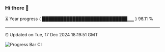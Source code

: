 ### Hi there 👋

⏳ Year progress { ████████████████████████████▁▁ } 96.11 %

---

⏰ Updated on Tue, 17 Dec 2024 18:19:51 GMT

![Progress Bar CI](https://github.com/liununu/liununu/workflows/Progress%20Bar%20CI/badge.svg)
